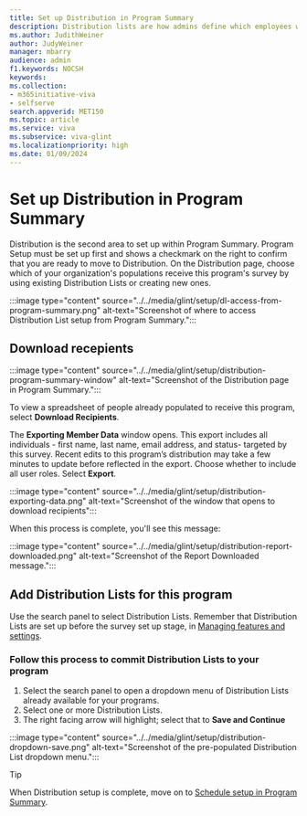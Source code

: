 ```yaml
---
title: Set up Distribution in Program Summary
description: Distribution lists are how admins define which employees within an organization should receive a survey.
ms.author: JudithWeiner
author: JudyWeiner
manager: mbarry
audience: admin
f1.keywords: NOCSH
keywords: 
ms.collection:  
- m365initiative-viva
- selfserve 
search.appverid: MET150 
ms.topic: article
ms.service: viva
ms.subservice: viva-glint
ms.localizationpriority: high
ms.date: 01/09/2024
---
```


# Set up Distribution in Program Summary

Distribution is the second area to set up within Program Summary. Program Setup must be set up first and shows a checkmark on the right to confirm that you are ready to move to Distribution. On the Distribution page, choose which of your organization's populations receive this program's survey by using existing Distribution Lists or creating new ones.

:::image type="content" source="../../media/glint/setup/dl-access-from-program-summary.png" alt-text="Screenshot of where to access Distribution List setup from Program Summary.":::

## Download recepients

:::image type="content" source="../../media/glint/setup/distribution-program-summary-window" alt-text="Screenshot of the Distribution page in Program Summary.":::

To view a spreadsheet of people already populated to receive this program, select **Download Recipients**. 

The **Exporting Member Data** window opens. This export includes all individuals - first name, last name, email address, and status- targeted by this survey. Recent edits to this program’s distribution may take a few minutes to update before reflected in the export. Choose whether to include all user roles. Select **Export**.

:::image type="content" source="../../media/glint/setup/distribution-exporting-data.png" alt-text="Screenshot of the window that opens to download recipients":::

When this process is complete, you'll see this message:

:::image type="content" source="../../media/glint/setup/distribution-report-downloaded.png" alt-text="Screenshot of the Report Downloaded message.":::

## Add Distribution Lists for this program

Use the search panel to select Distribution Lists. Remember that Distribution Lists are set up before the survey set up stage, in [Managing features and settings](/../../viva/glint/setup/set-up-distribution-lists).

### Follow this process to commit Distribution Lists to your program
1. Select the search panel to open a dropdown menu of Distribution Lists already available for your programs.
1. Select one or more Distribution Lists.
1. The right facing arrow will highlight; select that to **Save and Continue**

:::image type="content" source="../../media/glint/setup/distribution-dropdown-save.png" alt-text="Screenshot of the pre-populated Distribution List dropdown menu.":::

>[!TIP]
>When Distribution setup is complete, move on to [Schedule setup in Program Summary](https://go.microsoft.com/fwlink/?linkid=2230977).
